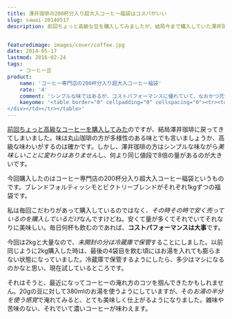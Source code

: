 ```yaml
---
title: 澤井珈琲の200杯分入り超大入コーヒー福袋はコスパがいい
slug: sawai-20140517
description: 前回ちょっと高級な豆を購入してみましたが、結局今まで購入していた澤井珈琲に戻ってきました。毎日飲むだけに、コストパフォーマンスは大事だなと思います。安いと言っても味は充分美味しいですし、気軽に飲めるのは大事だと思います。


featuredimage: images/cover/coffee.jpg
date: 2014-05-17
lastmod: 2016-02-24
tags: 
    - コーヒー豆
product:
    name: 'コーヒー専門店の200杯分入り超大入コーヒー福袋'
    rate: '4'
    comment: 'シンプルな味ではあるが、コストパフォーマンスに優れていて、なおかつ充分に美味しい。'
    kaeyome: '<table border="0" cellpadding="0" cellspacing="0"><tr><td valign="top"><div style="border:1px solid;margin:0px;padding:6px 0px;width:320px;text-align:center;float:left"><a href="http://hb.afl.rakuten.co.jp/hgc/11be2770.9eec789a.11be2771.029f4a42/?pc=http%3a%2f%2fitem.rakuten.co.jp%2fsawaicoffee-tea%2fac-sale-1960%2f%3fscid%3daf_link_tbl&amp;m=http%3a%2f%2fm.rakuten.co.jp%2fsawaicoffee-tea%2fn%2fac-sale-1960" target="_blank"><img src="http://hbb.afl.rakuten.co.jp/hgb/?pc=http%3a%2f%2fthumbnail.image.rakuten.co.jp%2f%400_mall%2fsawaicoffee-tea%2fcabinet%2fhhh%2ftc614.jpg%3f_ex%3d300x300&amp;m=http%3a%2f%2fthumbnail.image.rakuten.co.jp%2f%400_mall%2fsawaicoffee-tea%2fcabinet%2fhhh%2ftc614.jpg%3f_ex%3d80x80" alt="【澤井珈琲】　ポイント10倍　送料無料！コーヒー専門店の200杯分入り超大入コーヒー福袋（コーヒー/コーヒー豆/珈琲豆）【最安値チャレンジ1201-3】【smtb-t】【YDKG-t】" border="0" style="margin:0px;padding:0px"></a><p style="font-size:12px;line-height:1.4em;text-align:left;margin:0px;padding:2px 6px"><a href="http://hb.afl.rakuten.co.jp/hgc/11be2770.9eec789a.11be2771.029f4a42/?pc=http%3a%2f%2fitem.rakuten.co.jp%2fsawaicoffee-tea%2fac-sale-1960%2f%3fscid%3daf_link_tbl&amp;m=http%3a%2f%2fm.rakuten.co.jp%2fsawaicoffee-tea%2fn%2fac-sale-1960" target="_blank">【澤井珈琲】　ポイント10倍　送料無料！コーヒー専門店の200杯分入り超大入コーヒー福袋（コーヒー/コーヒー豆/珈琲豆）【最安値チャレンジ1201-3】【smtb-t】【YDKG-t】</a>
</div></td></tr></table>'
---
```


<a href="https://wantit.gcreate.jp/maruyama/" title="丸山珈琲でちょっと高い豆を買ってみた">前回ちょっと高級なコーヒーを購入してみた</a>のですが、結局澤井珈琲に戻ってきてしまいました。味は丸山珈琲の方が多様性のある味とでも言いましょうか、高級な味わいがするのは確かです。しかし、澤井珈琲の方はシンプルな味ながら<em>美味しいことに変わりはありません</em>し、何より同じ値段で8倍の量があるのが大きいです。

今回購入したのはコーヒー専門店の200杯分入り超大入コーヒー福袋というものです。ブレンドフォルティッシモとビクトリーブレンドがそれぞれ1kgずつの福袋です。

私は毎回こだわりがあって購入しているのではなく、<em>その時その時で安く売っているのを購入しているだけ</em>なんですけどね。安くて量が多くてそれでいてそれなりに美味しい。毎日何杯も飲むのであれば、<strong>コストパフォーマンスは大事</strong>です。

今回は2kgと大量なので、<em>未開封の分は冷蔵庫で保管</em>することにしました。以前同じように2kg購入した時は、最後の4袋目を飲む頃にはお湯を入れても膨らまない状態になっていました。冷蔵庫で保管するようにしたら、多少はマシになるのかなと思い、現在試しているところです。

それはそうと、最近になってコーヒーの淹れ方のコツを掴んできたかもしれません。20gの豆に対して380mlのお湯を使うようにしていますが、その<em>お湯の半分を使う感覚</em>で淹れてみると、とても美味しく仕上がるようになりました。雑味や苦味のない、それでいて濃いコーヒーが味わえます。


  